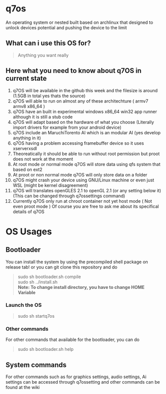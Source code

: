 # q7os
An operating system or nested built based on archlinux that designed to unlock devices potential and pushing the device to the limit
## What can i use this OS for?
> Anything you want really

## Here what you need to know about q7OS in current state
1. q7OS will be available in the github this week and the filesize is around (1.5GB in total yes thats the source)
2. q7OS will able to run on almost any of these architechture ( armv7 armv8 x86_64 )
3. q7OS have an built in experimental windows x86_64 win32 app runner although it is still a stub code
4. q7OS will adapt based on the hardware of what you choose (Literally import drivers for example from your android device)
5. q7OS include an MaruchiTorento AI which is an modular AI (yes develop anything in it)
6.  q7OS having a problem accessing framebuffer device so it uses xserverxsdl 
7. Theoreatically it should be able to run without root permission but proot does not work at the moment 
8. At root mode or normal mode q7OS will store data using qfs system that based on ext2
9. At proot or non normal mode q7OS will only store data on a folder
10. q7OS might crash your device using GNU/Linux machine or even just WSL (might be kernel disagreement)
11. q7OS will translates openGLES 2.1 to openGL 2.1 (or any setting below it) (This can be changed through q7ossettings command)
12. Currently q7OS only run at chroot container not yet host mode ( Not even proot mode )
Of course you are free to ask me about its specifical details of q7OS

# OS Usages
## Bootloader
You can install the system by using the precompiled shell package on release tab! or you can git clone this repository and do
> sudo sh bootloader.sh compile <br /> 
> sudo sh ../install.sh <br /> 
**Note: To change install directory, you have to change HOME Variable**
### Launch the OS
> sudo sh startq7os
### Other commands
For other commands that available for the bootloader, you can do 
> sudo sh bootloader.sh help

## System commands
For other commands such as for graphics settings, audio settings, Ai settings can be accessed through q7ossetting
and other commands can be found at the wiki


